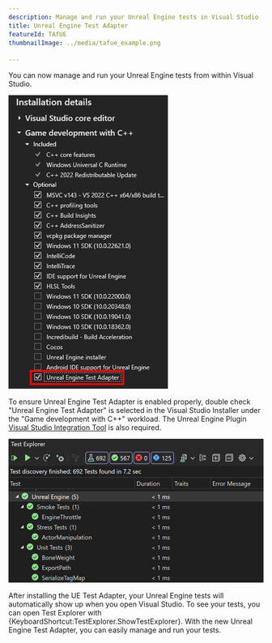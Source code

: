 ```yaml
---
description: Manage and run your Unreal Engine tests in Visual Studio
title: Unreal Engine Test Adapter
featureId: TAfUE
thumbnailImage: ../media/tafue_example.png

---
```


You can now manage and run your Unreal Engine tests from within Visual Studio. 

![UE Test Adapter Component](../media/tafue_component.png "UE Test Adapter Component")

To ensure Unreal Engine Test Adapter is enabled properly, double check "Unreal Engine Test Adapter" is selected in the Visual Studio Installer under the "Game development with C++" workload. The Unreal Engine Plugin [Visual Studio Integration Tool](https://learn.microsoft.com/visualstudio/gamedev/unreal/get-started/vs-tools-unreal-install) is also required.

![UE Test Adapter Example](../media/tafue_example.png "Build Insights Example")

After installing the UE Test Adapter, your Unreal Engine tests will automatically show up when you open Visual Studio. To see your tests, you can open Test Explorer with {KeyboardShortcut:TestExplorer.ShowTestExplorer}. With the new Unreal Engine Test Adapter, you can easily manage and run your tests.
